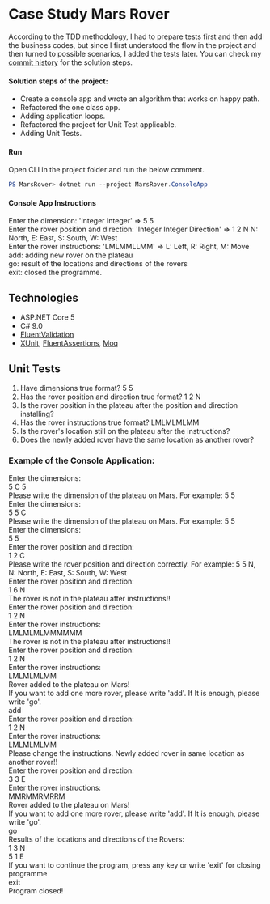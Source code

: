 # Case Study Mars Rover

According to the TDD methodology, I had to prepare tests first and then add the business codes, but since I first understood the flow in the project and then turned to possible scenarios, I added the tests later. You can check my [commit history](https://github.com/iayti/MarsRover/commits/master) for the solution steps.

#### Solution steps of the project:
* Create a console app and wrote an algorithm that works on happy path.
* Refactored the one class app.
* Adding application loops.
* Refactored the project for Unit Test applicable.
* Adding Unit Tests.

#### Run 
Open CLI in the project folder and run the below comment.
```powershell
PS MarsRover> dotnet run --project MarsRover.ConsoleApp
```
#### Console App Instructions
Enter the dimension: 'Integer Integer' => 5 5  
Enter the rover position and direction: 'Integer Integer Direction' => 1 2 N  N: North, E: East, S: South, W: West  
Enter the rover instructions: 'LMLMMLLMM' => L: Left, R: Right, M: Move
add: adding new rover on the plateau  
go: result of the locations and directions of the rovers  
exit: closed the programme.  

## Technologies
* ASP.NET Core 5
* C# 9.0
* [FluentValidation](https://fluentvalidation.net/)
* [XUnit](https://xunit.net/), [FluentAssertions](https://fluentassertions.com/), [Moq](https://github.com/moq)

## Unit Tests
1. Have dimensions true format? 5 5
2. Has the rover position and direction true format? 1 2 N
3. Is the rover position in the plateau after the position and direction installing?
4. Has the rover instructions true format?  LMLMLMLMM 
5. Is the rover's location still on the plateau after the instructions?
6. Does the newly added rover have the same location as another rover?

### Example of the Console Application: 

Enter the dimensions:  
5 C 5  
Please write the dimension of the plateau on Mars. For example: 5 5  
Enter the dimensions:   
5 5 C  
Please write the dimension of the plateau on Mars. For example: 5 5  
Enter the dimensions:  
5 5  
Enter the rover position and direction:  
1 2 C  
Please write the rover position and direction correctly. For example: 5 5 N, N: North, E: East, S: South, W: West  
Enter the rover position and direction:  
1 6 N  
The rover is not in the plateau after instructions!!  
Enter the rover position and direction:  
1 2 N  
Enter the rover instructions:  
LMLMLMLMMMMMM  
The rover is not in the plateau after instructions!!  
Enter the rover position and direction:  
1 2 N  
Enter the rover instructions:  
LMLMLMLMM  
Rover added to the plateau on Mars!  
If you want to add one more rover, please write 'add'. If It is enough, please write 'go'.  
add  
Enter the rover position and direction:  
1 2 N  
Enter the rover instructions:  
LMLMLMLMM  
Please change the instructions. Newly added rover in same location as another rover!!  
Enter the rover position and direction:  
3 3 E  
Enter the rover instructions:  
MMRMMRMRRM  
Rover added to the plateau on Mars!  
If you want to add one more rover, please write 'add'. If It is enough, please write 'go'.  
go  
Results of the locations and directions of the Rovers:  
1 3 N  
5 1 E  
If you want to continue the program, press any key or write 'exit' for closing programme  
exit  
Program closed!  

 


